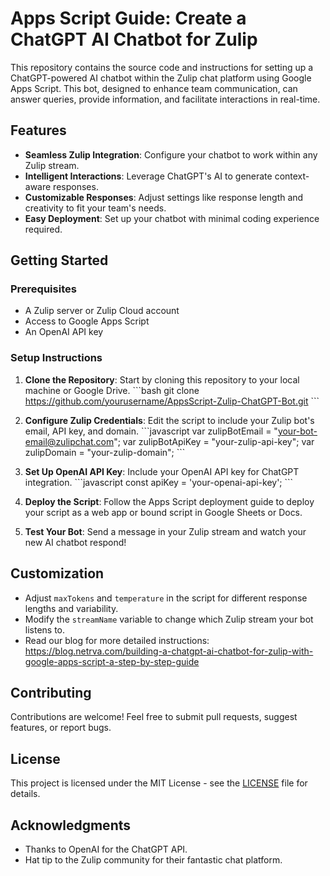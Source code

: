 
# Apps Script Guide: Create a ChatGPT AI Chatbot for Zulip

This repository contains the source code and instructions for setting up a ChatGPT-powered AI chatbot within the Zulip chat platform using Google Apps Script. This bot, designed to enhance team communication, can answer queries, provide information, and facilitate interactions in real-time.

## Features

- **Seamless Zulip Integration**: Configure your chatbot to work within any Zulip stream.
- **Intelligent Interactions**: Leverage ChatGPT's AI to generate context-aware responses.
- **Customizable Responses**: Adjust settings like response length and creativity to fit your team's needs.
- **Easy Deployment**: Set up your chatbot with minimal coding experience required.

## Getting Started

### Prerequisites

- A Zulip server or Zulip Cloud account
- Access to Google Apps Script
- An OpenAI API key

### Setup Instructions

1. **Clone the Repository**: Start by cloning this repository to your local machine or Google Drive.
   \`\`\`bash
   git clone https://github.com/yourusername/AppsScript-Zulip-ChatGPT-Bot.git
   \`\`\`

2. **Configure Zulip Credentials**: Edit the script to include your Zulip bot's email, API key, and domain.
   \`\`\`javascript
   var zulipBotEmail = "your-bot-email@zulipchat.com";
   var zulipBotApiKey = "your-zulip-api-key";
   var zulipDomain = "your-zulip-domain";
   \`\`\`

3. **Set Up OpenAI API Key**: Include your OpenAI API key for ChatGPT integration.
   \`\`\`javascript
   const apiKey = 'your-openai-api-key';
   \`\`\`

4. **Deploy the Script**: Follow the Apps Script deployment guide to deploy your script as a web app or bound script in Google Sheets or Docs.

5. **Test Your Bot**: Send a message in your Zulip stream and watch your new AI chatbot respond!

## Customization

- Adjust `maxTokens` and `temperature` in the script for different response lengths and variability.
- Modify the `streamName` variable to change which Zulip stream your bot listens to.
- Read our blog for more detailed instructions: https://blog.netrva.com/building-a-chatgpt-ai-chatbot-for-zulip-with-google-apps-script-a-step-by-step-guide

## Contributing

Contributions are welcome! Feel free to submit pull requests, suggest features, or report bugs.

## License

This project is licensed under the MIT License - see the [LICENSE](LICENSE) file for details.

## Acknowledgments

- Thanks to OpenAI for the ChatGPT API.
- Hat tip to the Zulip community for their fantastic chat platform.
